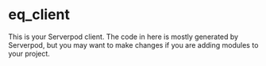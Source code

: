 # eq_client

This is your Serverpod client. The code in here is mostly generated by
Serverpod, but you may want to make changes if you are adding modules to your
project.
